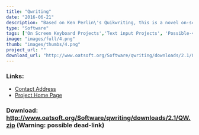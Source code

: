 ```yaml
---
title: "Qwriting"
date: "2016-06-21"
description: "Based on Ken Perlin\'s Quikwriting, this is a novel on-screen keyboard that works on mouse gestures.  Moving your mouse in gestures across the Qwriting window turns the gestures into letters. This can be a very efficient way of typing for people who can only use a mouse and don\'t want to move the mouse much..."
type: "Software"
tags: ['On Screen Keyboard Projects','Text input Projects', 'Possible-404']
image: "images/full/4.png"
thumb: "images/thumbs/4.png"
project_url: ""
download_url: "http://www.oatsoft.org/Software/qwriting/downloads/2.1/QW.zip"
---
```



### Links:
- <a href="mailto:simon.judge@nhs.net">Contact Address</a>
- <a href="http://mrl.nyu.edu/projects/quikwriting/">Project Home Page</a>

### Download: http://www.oatsoft.org/Software/qwriting/downloads/2.1/QW.zip (Warning: possible dead-link)